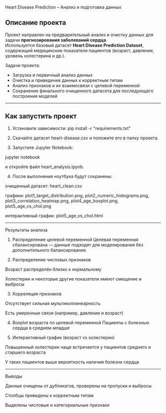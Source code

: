  Heart Disease Prediction – Анализ и подготовка данных

## Описание проекта
Проект направлен на предварительный анализ и очистку данных для задачи **прогнозирования заболеваний сердца**.  
Используется базовый датасет **Heart Disease Prediction Dataset**, содержащий медицинские показатели пациентов (возраст, давление, уровень холестерина и др.).  

Задачи проекта:
- Загрузка и первичный анализ данных  
- Очистка и приведение данных к корректным типам  
- Анализ признаков и их взаимосвязи с целевой переменной  
- Сохранение финального очищенного датасета для последующего построения моделей  

---

## Как запустить проект
1. Установите зависимости:
   pip install -r "requirements.txt"


2. Скачайте датасет heart-disease.csv и положите его в папку проекта.


3. Запустите Jupyter Notebook:

jupyter notebook

и откройте файл heart_analysis.ipynb.


4. После выполнения ноутбука будут сохранены:

очищенный датасет: heart_clean.csv

графики: plot1_target_distribution.png, plot2_numeric_histograms.png, plot3_correlation_heatmap.png, plot4_age_boxplot.png, plot5_age_vs_chol.png

интерактивный график: plot5_age_vs_chol.html


---

Результаты анализа

1. Распределение целевой переменной
Целевая переменная сбалансирована — данные подходят для моделирования без дополнительного балансирования.


2. Распределение числовых признаков

Возраст распределён близко к нормальному

Холестерин и некоторые другие показатели имеют смещение и выбросы



3. Корреляция признаков

Отсутствует сильная мультиколлинеарность

Есть умеренные связи (например, давление и возраст)



4. Boxplot возраста по целевой переменной
Пациенты с болезнью сердца в среднем младше 


5. Интерактивный график (возраст vs холестерин)

Повышенный холестерин чаще встречается у пациентов среднего и старшего возраста

У таких пациентов выше вероятность наличия болезни сердца





---

Выводы

Данные очищены от дубликатов, проверены на пропуски и выбросы

Столбцы приведены к корректным типам

Выделены числовые и категориальные признаки
